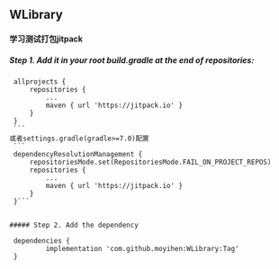## WLibrary

#### 学习测试打包jitpack
##### Step 1. Add it in your root build.gradle at the end of repositories:
   ```
	allprojects {
		repositories {
			...
			maven { url 'https://jitpack.io' }
		}
	}
	```
或者settings.gradle(gradle>=7.0)配置
    ```
    dependencyResolutionManagement {
        repositoriesMode.set(RepositoriesMode.FAIL_ON_PROJECT_REPOS)
        repositories {
            ...
            maven { url 'https://jitpack.io' }
        }
    }```
    

##### Step 2. Add the dependency

	dependencies {
	        implementation 'com.github.moyihen:WLibrary:Tag'
	}